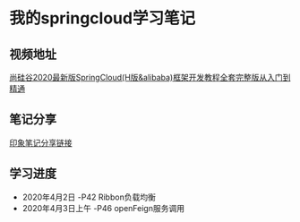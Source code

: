 # 我的springcloud学习笔记

## 视频地址
[尚硅谷2020最新版SpringCloud(H版&alibaba)框架开发教程全套完整版从入门到精通](https://www.bilibili.com/video/BV18E411x7eT?p=43)
## 笔记分享
[印象笔记分享链接](https://app.yinxiang.com/fx/5debd284-5459-4315-bfe3-2b77de2c31ad)
## 学习进度
- 2020年4月2日 -P42 Ribbon负载均衡
- 2020年4月3日上午 -P46 openFeign服务调用